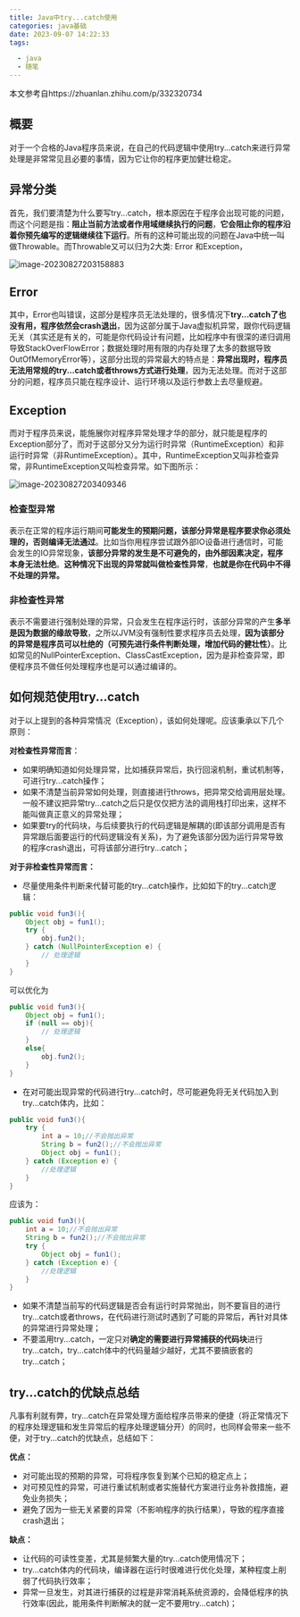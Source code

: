 ```yaml
---
title: Java中try...catch使用
categories: java基础
date: 2023-09-07 14:22:33
tags: 

  - java
  - 随笔
---
```


本文参考自https://zhuanlan.zhihu.com/p/332320734

## 概要

对于一个合格的Java程序员来说，在自己的代码逻辑中使用try...catch来进行异常处理是非常常见且必要的事情，因为它让你的程序更加健壮稳定。

## 异常分类

首先，我们要清楚为什么要写try...catch，根本原因在于程序会出现可能的问题，而这个问题是指：**阻止当前方法或者作用域继续执行的问题**，**它会阻止你的程序沿着你预先编写的逻辑继续往下运行**。所有的这种可能出现的问题在Java中统一叫做Throwable。而Throwable又可以归为2大类: Error 和Exception，

![image-20230827203158883](https://hanser373.oss-cn-beijing.aliyuncs.com/img/202308272031052.png)

## Error

其中，Error也叫错误，这部分是程序员无法处理的，很多情况下**try...catch了也没有用，程序依然会crash退出**，因为这部分属于Java虚拟机异常，跟你代码逻辑无关（其实还是有关的，可能是你代码设计有问题，比如程序中有很深的递归调用导致StackOverFlowError；数据处理时用有限的内存处理了太多的数据导致OutOfMemoryError等），这部分出现的异常最大的特点是：**异常出现时，程序员无法用常规的try...catch或者throws方式进行处理**，因为无法处理。而对于这部分的问题，程序员只能在程序设计、运行环境以及运行参数上去尽量规避。

## Exception

而对于程序员来说，能施展你对程序异常处理才华的部分，就只能是程序的Exception部分了，而对于这部分又分为运行时异常（RuntimeException）和非运行时异常（非RuntimeException）。其中，RuntimeException又叫非检查异常，非RuntimeException又叫检查异常。如下图所示：

![image-20230827203409346](https://hanser373.oss-cn-beijing.aliyuncs.com/img/202308272034417.png)

### 检查型异常

表示在正常的程序运行期间**可能发生的预期问题，**该部分异常是程序要求你**必须处理的，否则编译无法通过**。比如当你用程序尝试跟外部IO设备进行通信时，可能会发生的IO异常现象，**该部分异常的发生是不可避免的，由外部因素决定，程序本身无法杜绝**。**这种情况下出现的异常就叫做检查性异常**，**也就是你在代码中不得不处理的异常。**

### 非检查性异常

表示不需要进行强制处理的异常，只会发生在程序运行时，该部分异常的产生**多半是因为数据的缘故导致**，之所以JVM没有强制性要求程序员去处理，**因为该部分的异常是程序员可以杜绝的（可预先进行条件判断处理，增加代码的健壮性）**。比如常见的NullPointerException、ClassCastException，因为是非检查异常，即便程序员不做任何处理程序也是可以通过编译的。 

## 如何规范使用try...catch

对于以上提到的各种异常情况（Exception），该如何处理呢。应该秉承以下几个原则：

**对检查性异常而言**：

- 如果明确知道如何处理异常，比如捕获异常后，执行回滚机制，重试机制等，可进行try...catch操作；
- 如果不清楚当前异常如何处理，则直接进行throws，把异常交给调用层处理。一般不建议把异常try...catch之后只是仅仅把方法的调用栈打印出来，这样不能叫做真正意义的异常处理；
- 如果要try的代码块，与后续要执行的代码逻辑是解耦的(即该部分调用是否有异常跟后面要运行的代码逻辑没有关系)，为了避免该部分因为运行异常导致的程序crash退出，可将该部分进行try...catch；

**对于非检查性异常而言：**

- 尽量使用条件判断来代替可能的try...catch操作，比如如下的try...catch逻辑：

```java
public void fun3(){
    Object obj = fun1();
    try {
        obj.fun2();
    } catch (NullPointerException e) {
        // 处理逻辑
    }
}
```

可以优化为

```java
public void fun3(){
    Object obj = fun1();
    if (null == obj){
        // 处理逻辑
    }
    else{
        obj.fun2();
    }
}
```

- 在对可能出现异常的代码进行try...catch时，尽可能避免将无关代码加入到try...catch体内，比如：

```java
public void fun3(){
    try {
        int a = 10;//不会抛出异常
        String b = fun2();//不会抛出异常
        Object obj = fun1();
    } catch (Exception e) {
        //处理逻辑
    }
}
```

应该为：

```java
public void fun3(){
    int a = 10;//不会抛出异常
    String b = fun2();//不会抛出异常
    try {
        Object obj = fun1();
    } catch (Exception e) {
        //处理逻辑
    }
}
```

- 如果不清楚当前写的代码逻辑是否会有运行时异常抛出，则不要盲目的进行try...catch或者throws，在代码进行测试时遇到了可能的异常后，再针对具体的异常进行异常处理；
- 不要滥用try...catch，一定只对**确定的需要进行异常捕获的代码块**进行try...catch，try...catch体中的代码量越少越好，尤其不要搞嵌套的try...catch；

## try...catch的优缺点总结

凡事有利就有弊，try...catch在异常处理方面给程序员带来的便捷（将正常情况下的程序处理逻辑和发生异常后的程序处理逻辑分开）的同时，也同样会带来一些不便，对于try...catch的优缺点，总结如下：

**优点：**

- 对可能出现的预期的异常，可将程序恢复到某个已知的稳定点上；
- 对可预见性的异常，可进行重试机制或者实施替代方案进行业务补救措施，避免业务损失；
- 避免了因为一些无关紧要的异常（不影响程序的执行结果），导致的程序直接crash退出；

**缺点：**

- 让代码的可读性变差，尤其是频繁大量的try...catch使用情况下；
- try...catch体内的代码块，编译器在运行时很难进行优化处理，某种程度上削弱了代码执行效率；
- 异常一旦发生，对其进行捕获的过程是非常消耗系统资源的，会降低程序的执行效率(因此，能用条件判断解决的就一定不要用try...catch)；